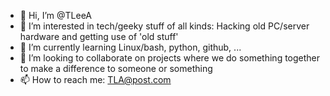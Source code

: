 - 👋 Hi, I’m @TLeeA
- 👀 I’m interested in tech/geeky stuff of all kinds: Hacking old PC/server hardware and getting use of 'old stuff'
- 🌱 I’m currently learning Linux/bash, python, github, ...
- 💞️ I’m looking to collaborate on projects where we do something together to make a difference to someone or something
- 📫 How to reach me: TLA@post.com 

<!---
TLeeA/TLeeA is a ✨ special ✨ repository because its `README.md` (this file) appears on your GitHub profile.
You can click the Preview link to take a look at your changes.
--->
